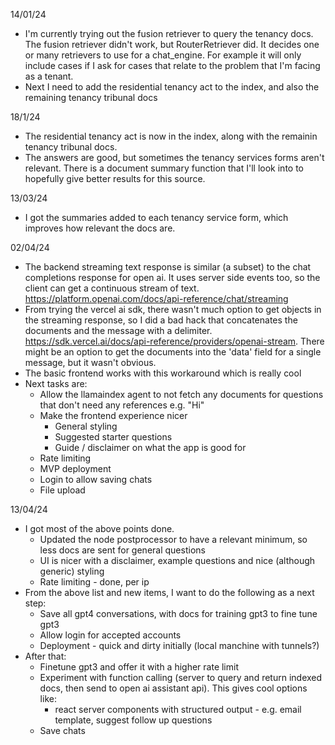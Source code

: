 14/01/24

- I'm currently trying out the fusion retriever to query the tenancy docs.
  The fusion retriever didn't work, but RouterRetriever did. It decides one or many retrievers to use for a chat_engine. For example it will only include cases if I ask for cases that relate to the problem that I'm facing as a tenant.
- Next I need to add the residential tenancy act to the index, and also the remaining tenancy tribunal docs

18/1/24

- The residential tenancy act is now in the index, along with the remainin tenancy tribunal docs.
- The answers are good, but sometimes the tenancy services forms aren't relevant. There is a document summary function that I'll look into to hopefully give better results for this source.

13/03/24

- I got the summaries added to each tenancy service form, which improves how relevant the docs are.

02/04/24

- The backend streaming text response is similar (a subset) to the chat completions response for open ai. It uses server side events too, so the client can get a continuous stream of text. https://platform.openai.com/docs/api-reference/chat/streaming
- From trying the vercel ai sdk, there wasn't much option to get objects in the streaming response, so I did a bad hack that concatenates the documents and the message with a delimiter. https://sdk.vercel.ai/docs/api-reference/providers/openai-stream. There might be an option to get the documents into the 'data' field for a single message, but it wasn't obvious.
- The basic frontend works with this workaround which is really cool
- Next tasks are:
  - Allow the llamaindex agent to not fetch any documents for questions that don't need any references e.g. "Hi"
  - Make the frontend experience nicer
    - General styling
    - Suggested starter questions
    - Guide / disclaimer on what the app is good for
  - Rate limiting
  - MVP deployment
  - Login to allow saving chats
  - File upload

13/04/24

- I got most of the above points done.
  - Updated the node postprocessor to have a relevant minimum, so less docs are sent for general questions
  - UI is nicer with a disclaimer, example questions and nice (although generic) styling
  - Rate limiting - done, per ip
- From the above list and new items, I want to do the following as a next step:
  - Save all gpt4 conversations, with docs for training gpt3 to fine tune gpt3
  - Allow login for accepted accounts
  - Deployment - quick and dirty initially (local manchine with tunnels?)
- After that:
  - Finetune gpt3 and offer it with a higher rate limit
  - Experiment with function calling (server to query and return indexed docs, then send to open ai assistant api). This gives cool options like:
    - react server components with structured output - e.g. email template, suggest follow up questions
  - Save chats
